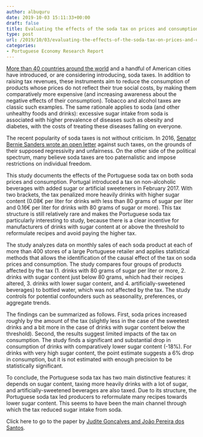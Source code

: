 ```yaml
---
author: albuquru
date: 2019-10-03 15:11:33+00:00
draft: false
title: Evaluating the effects of the soda tax on prices and consumption in Portugal
type: post
url: /2019/10/03/evaluating-the-effects-of-the-soda-tax-on-prices-and-consumption-in-portugal/
categories:
- Portuguese Economy Research Report
---
```


[More than 40 countries around the world](https://www.dropbox.com/s/bqbj501wgocor24/UNCGFRP_SSB_tax_maps.pdf?dl=0) and a handful of American cities have introduced, or are considering introducing, soda taxes. In addition to raising tax revenues, these instruments aim to reduce the consumption of products whose prices do not reflect their true social costs, by making them comparatively more expensive (and increasing awareness about the negative effects of their consumption). Tobacco and alcohol taxes are classic such examples. The same rationale applies to soda (and other unhealthy foods and drinks): excessive sugar intake from soda is associated with higher prevalence of diseases such as obesity and diabetes, with the costs of treating these diseases falling on everyone.

The recent popularity of soda taxes is not without criticism. In 2016, [Senator Bernie Sanders wrote an open letter](https://www.phillymag.com/citified/2016/04/24/bernie-sanders-soda-tax-op-ed/) against such taxes, on the grounds of their supposed regressivity and unfairness. On the other side of the political spectrum, many believe soda taxes are too paternalistic and impose restrictions on individual freedom.

This study documents the effects of the Portuguese soda tax on both soda prices and consumption. Portugal introduced a tax on non-alcoholic beverages with added sugar or artificial sweeteners in February 2017. With two brackets, the tax penalized more heavily drinks with higher sugar content (0.08€ per liter for drinks with less than 80 grams of sugar per liter and 0.16€ per liter for drinks with 80 grams of sugar or more). This tax structure is still relatively rare and makes the Portuguese soda tax particularly interesting to study, because there is a clear incentive for manufacturers of drinks with sugar content at or above the threshold to reformulate recipes and avoid paying the higher tax.

The study analyzes data on monthly sales of each soda product at each of more than 400 stores of a large Portuguese retailer and applies statistical methods that allows the identification of the causal effect of the tax on soda prices and consumption. The study compares four groups of products affected by the tax (1. drinks with 80 grams of sugar per liter or more, 2. drinks with sugar content just below 80 grams, which had their recipes altered, 3. drinks with lower sugar content, and 4. artificially-sweetened beverages) to bottled water, which was not affected by the tax. The study controls for potential confounders such as seasonality, preferences, or aggregate trends.

The findings can be summarized as follows. First, soda prices increased roughly by the amount of the tax (slightly less in the case of the sweetest drinks and a bit more in the case of drinks with sugar content below the threshold). Second, the results suggest limited impacts of the tax on consumption. The study finds a significant and substantial drop in consumption of drinks with comparatively lower sugar content (-18%). For drinks with very high sugar content, the point estimate suggests a 6% drop in consumption, but it is not estimated with enough precision to be statistically significant.

To conclude, the Portuguese soda tax has two main distinctive features: it depends on sugar content, taxing more heavily drinks with a lot of sugar, and artificially-sweetened beverages are also taxed. Due to its structure, the Portuguese soda tax led producers to reformulate many recipes towards lower sugar content. This seems to have been the main channel through which the tax reduced sugar intake from soda.

Click here to go to the paper by [Judite Gonçalves and João Pereira dos Santos](https://ideas.repec.org/p/mde/wpaper/00124.html).
